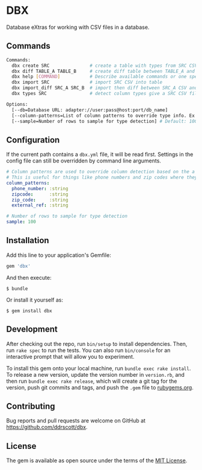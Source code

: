 # DBX

Database eXtras for working with CSV files in a database.

## Commands

```sh
Commands:
  dbx create SRC               # create a table with types from SRC CSV file
  dbx diff TABLE_A TABLE_B     # create diff table between TABLE_A and TABLE_B.
  dbx help [COMMAND]           # Describe available commands or one specific command
  dbx import SRC               # import SRC CSV into table
  dbx import_diff SRC_A SRC_B  # import then diff between SRC_A CSV and SRC_B CSV files.
  dbx types SRC                # detect column types give a SRC CSV file

Options:
  [--db=Database URL: adapter://user:pass@host:port/db_name]
  [--column-patterns=List of column patterns to override type info. Ex: phone:string external_ref:string ...]
  [--sample=Number of rows to sample for type detection] # Default: 100
```

## Configuration

If the current path contains a `dbx.yml` file, it will be read first. Settings in the config file can still be overridden by command line arguments.

```yaml
# Column patterns are used to override column detection based on the a matched pattern in the name.
# This is useful for things like phone numbers and zip codes where they look like numbers, but should be strings.
column_patterns:
  phone_number: :string
  zipcode:      :string
  zip_code:     :string
  external_ref: :string

# Number of rows to sample for type detection
sample: 100
```

## Installation

Add this line to your application's Gemfile:

```ruby
gem 'dbx'
```

And then execute:

    $ bundle

Or install it yourself as:

    $ gem install dbx

## Development

After checking out the repo, run `bin/setup` to install dependencies. Then, run `rake spec` to run the tests. You can also run `bin/console` for an interactive prompt that will allow you to experiment.

To install this gem onto your local machine, run `bundle exec rake install`. To release a new version, update the version number in `version.rb`, and then run `bundle exec rake release`, which will create a git tag for the version, push git commits and tags, and push the `.gem` file to [rubygems.org](https://rubygems.org).

## Contributing

Bug reports and pull requests are welcome on GitHub at https://github.com/ddrscott/dbx.

## License

The gem is available as open source under the terms of the [MIT License](https://opensource.org/licenses/MIT).
